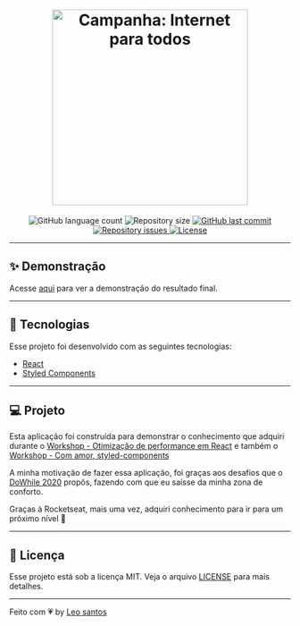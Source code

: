 <h1 align="center">
  <img alt="Campanha: Internet para todos" title="#delicinha" src="https://user-images.githubusercontent.com/48372094/145029168-7d40af22-a105-4779-8e4a-241b67256302.jpg" width="350px" />
  <br/>
</h1>

<p align="center">
  <img alt="GitHub language count" src="https://img.shields.io/github/languages/count/leosantosx/challenge-rocketseat">

  <img alt="Repository size" src="https://img.shields.io/github/repo-size/leosantosx/challenge-rocketseat">

  <a href="https://github.com/raphabarreto/do-while/commits/master">
    <img alt="GitHub last commit" src="https://img.shields.io/github/last-commit/leosantosx/challenge-rocketseat">
  </a>

  <a href="https://github.com/raphabarreto/do-while/issues">
    <img alt="Repository issues" src="https://img.shields.io/github/issues/leosantosx/challenge-rocketseat">
  </a>

  <a href="https://github.com/raphabarreto/do-while/blob/master/LICENSE.md">
    <img alt="License" src="https://img.shields.io/badge/license-MIT-brightgreen">
  <a>
</p>

---

## ✨ Demonstração

<p >Acesse <a href="https://do-while.raphabarreto.com.br/">aqui</a> para ver a demonstração do resultado final.</p>

---

## 🚀 Tecnologias

Esse projeto foi desenvolvido com as seguintes tecnologias:

- [React](https://reactjs.org)
- [Styled Components](https://styled-components.com/)

---

## 💻 Projeto

Esta aplicação foi construída para demonstrar o conhecimento que adquiri durante o [Workshop - Otimização de performance em React](https://github.com/patrickporto/workshop-performance-react) e também o [Workshop - Com amor, styled-components](https://github.com/hstrada/workshop-rocketseat-stylert-boilerplate)

A minha motivação de fazer essa aplicação, foi graças aos desafios que o [DoWhile 2020](https://dowhile.rocketseat.com.br/evento/desafios) propôs, fazendo com que eu saísse da minha zona de conforto.

Graças à Rocketseat, mais uma vez, adquiri conhecimento para ir para um próximo nível 🚀

---


## 🧾 Licença

Esse projeto está sob a licença MIT. Veja o arquivo [LICENSE](LICENSE.md) para mais detalhes.

---

Feito com 💗 by [Leo santos]()
